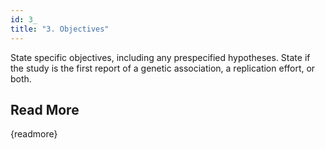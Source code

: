 ```yaml
---
id: 3_
title: "3. Objectives"
---
```

State specific objectives, including any prespecified hypotheses. State if the study is the first report of a genetic association, a replication effort, or both. 

## Read More

{readmore}